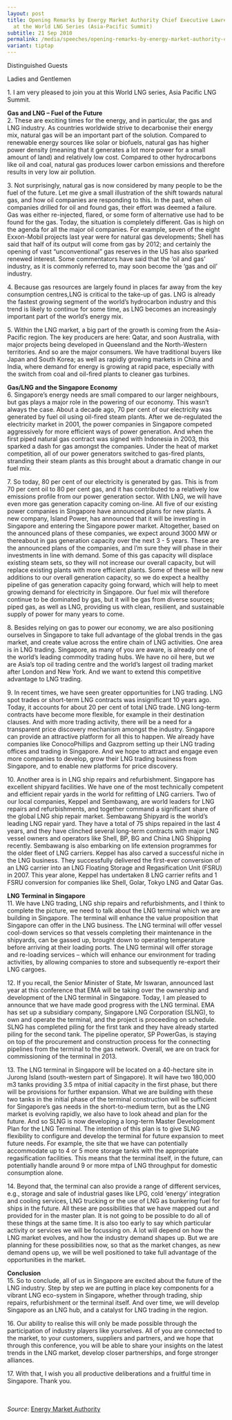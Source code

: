 ```yaml
---
layout: post
title: Opening Remarks by Energy Market Authority Chief Executive Lawrence Wong
  at the World LNG Series (Asia-Pacific Summit)
subtitle: 21 Sep 2010
permalink: /media/speeches/opening-remarks-by-energy-market-authority-chief-executive-lawrence-wong-at-the-world-lng-series-(asia-pacific-summit)-21-september-2010/
variant: tiptap
---
```

<p>Distinguished Guests</p><p>Ladies and Gentlemen</p><p>1. I am very pleased to join you at this World LNG series, Asia Pacific LNG Summit.</p><p><strong>Gas and LNG – Fuel of the Future</strong><br>2. These are exciting times for the energy, and in particular, the gas and LNG industry. As countries worldwide strive to decarbonise their energy mix, natural gas will be an important part of the solution. Compared to renewable energy sources like solar or biofuels, natural gas has higher power density (meaning that it generates a lot more power for a small amount of land) and relatively low cost. Compared to other hydrocarbons like oil and coal, natural gas produces lower carbon emissions and therefore results in very low air pollution.</p><p>3. Not surprisingly, natural gas is now considered by many people to be the fuel of the future. Let me give a small illustration of the shift towards natural gas, and how oil companies are responding to this. In the past, when oil companies drilled for oil and found gas, their effort was deemed a failure. Gas was either re-injected, flared, or some form of alternative use had to be found for the gas. Today, the situation is completely different. Gas is high on the agenda for all the major oil companies. For example, seven of the eight Exxon-Mobil projects last year were for natural gas developments; Shell has said that half of its output will come from gas by 2012; and certainly the opening of vast “unconventional” gas reserves in the US has also sparked renewed interest. Some commentators have said that the ‘oil and gas’ industry, as it is commonly referred to, may soon become the ‘gas and oil’ industry.</p><p>4. Because gas resources are largely found in places far away from the key consumption centres,LNG is critical to the take-up of gas. LNG is already the fastest growing segment of the world’s hydrocarbon industry and this trend is likely to continue for some time, as LNG becomes an increasingly important part of the world’s energy mix.</p><p>5. Within the LNG market, a big part of the growth is coming from the Asia-Pacific region. The key producers are here: Qatar, and soon Australia, with major projects being developed in Queensland and the North-Western territories. And so are the major consumers. We have traditional buyers like Japan and South Korea; as well as rapidly growing markets in China and India, where demand for energy is growing at rapid pace, especially with the switch from coal and oil-fired plants to cleaner gas turbines.</p><p><strong>Gas/LNG and the Singapore Economy</strong><br>6. Singapore’s energy needs are small compared to our larger neighbours, but gas plays a major role in the powering of our economy. This wasn’t always the case. About a decade ago, 70 per cent of our electricity was generated by fuel oil using oil-fired steam plants. After we de-regulated the electricity market in 2001, the power companies in Singapore competed aggressively for more efficient ways of power generation. And when the first piped natural gas contract was signed with Indonesia in 2003, this sparked a dash for gas amongst the companies. Under the heat of market competition, all of our power generators switched to gas-fired plants, stranding their steam plants as this brought about a dramatic change in our fuel mix.</p><p>7. So today, 80 per cent of our electricity is generated by gas. This is from 70 per cent oil to 80 per cent gas, and it has contributed to a relatively low emissions profile from our power generation sector. With LNG, we will have even more gas generation capacity coming on-line. All five of our existing power companies in Singapore have announced plans for new plants. A new company, Island Power, has announced that it will be investing in Singapore and entering the Singapore power market. Altogether, based on the announced plans of these companies, we expect around 3000 MW or thereabout in gas generation capacity over the next 3 - 5 years. These are the announced plans of the companies, and I’m sure they will phase in their investments in line with demand. Some of this gas capacity will displace existing steam sets, so they will not increase our overall capacity, but will replace existing plants with more efficient plants. Some of these will be new additions to our overall generation capacity, so we do expect a healthy pipeline of gas generation capacity going forward, which will help to meet growing demand for electricity in Singapore. Our fuel mix will therefore continue to be dominated by gas, but it will be gas from diverse sources; piped gas, as well as LNG, providing us with clean, resilient, and sustainable supply of power for many years to come.</p><p>8. Besides relying on gas to power our economy, we are also positioning ourselves in Singapore to take full advantage of the global trends in the gas market, and create value across the entire chain of LNG activities. One area is in LNG trading. Singapore, as many of you are aware, is already one of the world’s leading commodity trading hubs. We have no oil here, but we are Asia’s top oil trading centre and the world’s largest oil trading market after London and New York. And we want to extend this competitive advantage to LNG trading.</p><p>9. In recent times, we have seen greater opportunities for LNG trading. LNG spot trades or short-term LNG contracts was insignificant 10 years ago. Today, it accounts for about 20 per cent of total LNG trade. LNG long-term contracts have become more flexible, for example in their destination clauses. And with more trading activity, there will be a need for a transparent price discovery mechanism amongst the industry. Singapore can provide an attractive platform for all this to happen. We already have companies like ConocoPhillips and Gazprom setting up their LNG trading offices and trading in Singapore. And we hope to attract and engage even more companies to develop, grow their LNG trading business from Singapore, and to enable new platforms for price discovery.</p><p>10. Another area is in LNG ship repairs and refurbishment. Singapore has excellent shipyard facilities. We have one of the most technically competent and efficient repair yards in the world for refitting of LNG carriers. Two of our local companies, Keppel and Sembawang, are world leaders for LNG repairs and refurbishments, and together command a significant share of the global LNG ship repair market. Sembawang Shipyard is the world’s leading LNG repair yard. They have a total of 75 ships repaired in the last 4 years, and they have clinched several long-term contracts with major LNG vessel owners and operators like Shell, BP, BG and China LNG Shipping recently. Sembawang is also embarking on life extension programmes for the older fleet of LNG carriers. Keppel has also carved a successful niche in the LNG business. They successfully delivered the first-ever conversion of an LNG carrier into an LNG Floating Storage and Regasification Unit (FSRU) in 2007. This year alone, Keppel has undertaken 8 LNG carrier refits and 1 FSRU conversion for companies like Shell, Golar, Tokyo LNG and Qatar Gas.</p><p><strong>LNG Terminal in Singapore</strong><br>11. We have LNG trading, LNG ship repairs and refurbishments, and I think to complete the picture, we need to talk about the LNG terminal which we are building in Singapore. The terminal will enhance the value proposition that Singapore can offer in the LNG business. The LNG terminal will offer vessel cool-down services so that vessels completing their maintenance in the shipyards, can be gassed up, brought down to operating temperature before arriving at their loading ports. The LNG terminal will offer storage and re-loading services – which will enhance our environment for trading activities, by allowing companies to store and subsequently re-export their LNG cargoes.</p><p>12. If you recall, the Senior Minister of State, Mr Iswaran, announced last year at this conference that EMA will be taking over the ownership and development of the LNG terminal in Singapore. Today, I am pleased to announce that we have made good progress with the LNG terminal. EMA has set up a subsidiary company, Singapore LNG Corporation (SLNG), to own and operate the terminal, and the project is proceeding on schedule. SLNG has completed piling for the first tank and they have already started piling for the second tank. The pipeline operator, SP PowerGas, is staying on top of the procurement and construction process for the connecting pipelines from the terminal to the gas network. Overall, we are on track for commissioning of the terminal in 2013.</p><p>13. The LNG terminal in Singapore will be located on a 40-hectare site in Jurong Island (south-western part of Singapore). It will have two 180,000 m3 tanks providing 3.5 mtpa of initial capacity in the first phase, but there will be provisions for further expansion. What we are building with these two tanks in the initial phase of the terminal construction will be sufficient for Singapore’s gas needs in the short-to-medium term, but as the LNG market is evolving rapidly, we also have to look ahead and plan for the future. And so SLNG is now developing a long-term Master Development Plan for the LNG Terminal. The intention of this plan is to give SLNG flexibility to configure and develop the terminal for future expansion to meet future needs. For example, the site that we have can potentially accommodate up to 4 or 5 more storage tanks with the appropriate regasification facilities. This means that the terminal itself, in the future, can potentially handle around 9 or more mtpa of LNG throughput for domestic consumption alone.</p><p>14. Beyond that, the terminal can also provide a range of different services, e.g., storage and sale of industrial gases like LPG, cold ‘energy’ integration and cooling services, LNG trucking or the use of LNG as bunkering fuel for ships in the future. All these are possibilities that we have mapped out and provided for in the master plan. It is not going to be possible to do all of these things at the same time. It is also too early to say which particular activity or services we will be focussing on. A lot will depend on how the LNG market evolves, and how the industry demand shapes up. But we are planning for these possibilities now, so that as the market changes, as new demand opens up, we will be well positioned to take full advantage of the opportunities in the market.</p><p><strong>Conclusion</strong><br>15. So to conclude, all of us in Singapore are excited about the future of the LNG industry. Step by step we are putting in place key components for a vibrant LNG eco-system in Singapore, whether through trading, ship repairs, refurbishment or the terminal itself. And over time, we will develop Singapore as an LNG hub, and a catalyst for LNG trading in the region.</p><p>16. Our ability to realise this will only be made possible through the participation of industry players like yourselves. All of you are connected to the market, to your customers, suppliers and partners, and we hope that through this conference, you will be able to share your insights on the latest trends in the LNG market, develop closer partnerships, and forge stronger alliances.</p><p>17. With that, I wish you all productive deliberations and a fruitful time in Singapore. Thank you. <br><br><br></p><p><em>Source</em>: <a href="https://www.ema.gov.sg/news-events/news/speeches/2010/opening-remarks-by-mr-lawrence-wong-chief-executive-energy-market-authority-at-the-world-lng-series-asia-pacific-summit" rel="noopener noreferrer nofollow" target="_blank">Energy Market Authority</a></p>